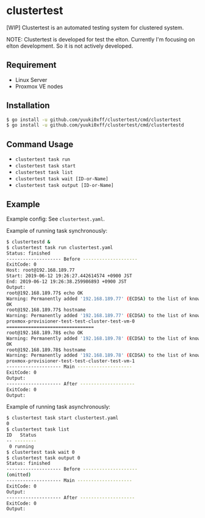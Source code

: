 # clustertest
\[WIP\] Clustertest is an automated testing system for clustered system.

NOTE: Clustertest is developed for test the elton. Currently I'm focusing on elton development. So it is not actively developed.

## Requirement
* Linux Server
* Proxmox VE nodes

## Installation
```bash
$ go install -u github.com/yuuki0xff/clustertest/cmd/clustertest
$ go install -u github.com/yuuki0xff/clustertest/cmd/clustertestd
```

## Command Usage
* `clustertest task run`
* `clustertest task start`
* `clustertest task list`
* `clustertest task wait [ID-or-Name]`
* `clustertest task output [ID-or-Name]`

## Example
Example config: See `clustertest.yaml`.

Example of running task synchronously:

```bash
$ clustertestd &
$ clustertest task run clustertest.yaml
Status: finished
-------------------- Before --------------------
ExitCode: 0
Host: root@192.168.189.77
Start: 2019-06-12 19:26:27.442614574 +0900 JST
End: 2019-06-12 19:26:38.259986893 +0900 JST
Output:
root@192.168.189.77$ echo OK
Warning: Permanently added '192.168.189.77' (ECDSA) to the list of known hosts.
OK
root@192.168.189.77$ hostname
Warning: Permanently added '192.168.189.77' (ECDSA) to the list of known hosts.
proxmox-provisioner-test-test-cluster-test-vm-0
================================
root@192.168.189.78$ echo OK
Warning: Permanently added '192.168.189.78' (ECDSA) to the list of known hosts.
OK
root@192.168.189.78$ hostname
Warning: Permanently added '192.168.189.78' (ECDSA) to the list of known hosts.
proxmox-provisioner-test-test-cluster-test-vm-1
-------------------- Main --------------------
ExitCode: 0
Output:
-------------------- After --------------------
ExitCode: 0
Output:
```

Example of running task asynchronously:

```bash
$ clustertest task start clustertest.yaml
0
$ clustertest task list
ID   Status
-- --------
 0 running
$ clustertest task wait 0
$ clustertest task output 0
Status: finished
-------------------- Before --------------------
(omitted)
-------------------- Main --------------------
ExitCode: 0
Output:
-------------------- After --------------------
ExitCode: 0
Output:
```

